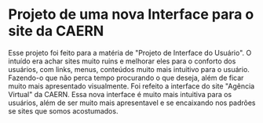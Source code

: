 # Projeto de uma nova Interface para o site da CAERN

Esse projeto foi feito para a matéria de "Projeto de Interface do Usuário". O intuído era achar sites muito ruins e melhorar eles para o conforto dos usuários, com links, menus, conteúdos muito mais intuitivo para o usuário. Fazendo-o que não perca tempo procurando o que deseja, além de ficar muito mais apresentado visualmente.
Foi refeito a interface do site "Agência Virtual" da CAERN. Essa nova interface é muito mais intuitiva para os usuários, além de ser muito mais apresentavel e se encaixando nos padrões se sites que somos acostumados.
